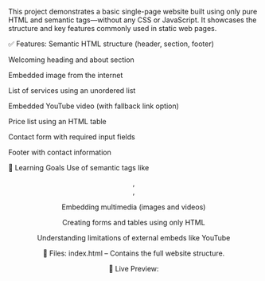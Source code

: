 This project demonstrates a basic single-page website built using only pure HTML and semantic tags—without any CSS or JavaScript. It showcases the structure and key features commonly used in static web pages.

✅ Features:
Semantic HTML structure (header, section, footer)

Welcoming heading and about section

Embedded image from the internet

List of services using an unordered list

Embedded YouTube video (with fallback link option)

Price list using an HTML table

Contact form with required input fields

Footer with contact information

🧠 Learning Goals
Use of semantic tags like <header>, <section>, <footer>

Embedding multimedia (images and videos)

Creating forms and tables using only HTML

Understanding limitations of external embeds like YouTube

📁 Files:
index.html – Contains the full website structure.

🔗 Live Preview:

